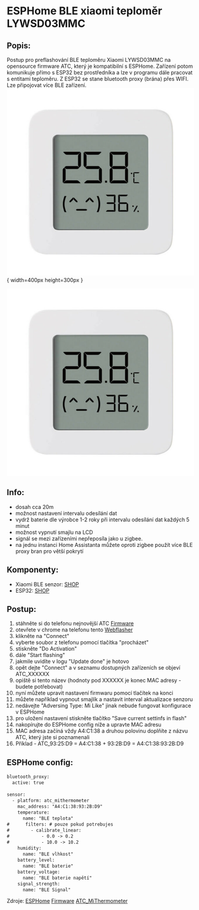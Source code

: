 # ESPHome BLE xiaomi teploměr LYWSD03MMC

## Popis:
Postup pro preflashování BLE teploměru Xiaomi LYWSD03MMC na opensource firmware ATC, který je kompatibilní s ESPHome.
Zařízení potom komunikuje přímo s ESP32 bez prostředníka a lze v programu dále pracovat s entitami teploměru.
Z ESP32 se stane bluetooth proxy (brána) přes WIFI. Lze připojovat více BLE zařízení.
![IMG](https://github.com/peca2345/ESPHome-BLE-xiaomi-LYWSD03MMC/blob/main/IMG/xiaomi_ble_temperature.jpg?raw=true){ width=400px height=300px }


![IMG](https://github.com/peca2345/ESPHome-BLE-xiaomi-LYWSD03MMC/blob/main/IMG/xiaomi_ble_temperature.jpg?raw=true)

## Info:
- dosah cca 20m
- možnost nastavení intervalu odesílání dat 
- vydrž baterie dle výrobce 1-2 roky při intervalu odesílání dat každých 5 minut
- možnost vypnutí smajlu na LCD
- signál se mezi zařízeními nepřeposíla jako u zigbee.
- na jednu instanci Home Assistanta můžete oproti zigbee použít více BLE proxy bran pro větší pokrytí 



## Komponenty:
- Xiaomi BLE senzor: [SHOP](https://www.aliexpress.com/item/1005004038986541.html?spm=a2g0o.productlist.main.19.6c0828ab2pLzZe&algo_pvid=b4e00c04-2583-4e5c-83e7-fa112be91db1&algo_exp_id=b4e00c04-2583-4e5c-83e7-fa112be91db1-9&pdp_npi=3%40dis%21CZK%21199.45%21137.54%21%21%21%21%21%40211bf04a16827115197988812d07a0%2112000027838365642%21sea%21CZ%21166466096&curPageLogUid=mf5jOVf44hjo)
- ESP32: [SHOP](https://www.aliexpress.com/item/1005005246146177.html?spm=a2g0o.productlist.main.1.18cd7404DIFcOK&algo_pvid=daedd95e-ba9a-4aed-a695-54dff0fa1af4&algo_exp_id=daedd95e-ba9a-4aed-a695-54dff0fa1af4-0&pdp_npi=3%40dis%21CZK%21118.58%2181.74%21%21%21%21%21%40211bf4c516827119032341282d07ad%2112000032346510820%21sea%21CZ%21166466096&curPageLogUid=NmCOeBunLWwI)

## Postup:
1. stáhněte si do telefonu nejnovější ATC [Firmware](https://github.com/atc1441/ATC_MiThermometer/releases)
2. otevřete v chrome na telefonu tento [Webflasher](https://atc1441.github.io/TelinkFlasher.html)
3. klikněte na "Connect"
4. vyberte soubor z telefonu pomocí tlačítka "procházet"
5. stiskněte "Do Activation"
6. dále "Start flashing"
7. jakmile uvidíte v logu "Update done" je hotovo
8. opět dejte "Connect" a v seznamu dostupných zařízeních se objeví ATC_XXXXXX
9. opiště si tento název (hodnoty pod XXXXXX je konec MAC adresy - budete potřebovat)
10. nyní můžete upravit nastavení firmwaru pomocí tlačítek na konci
11. můžete například vypnout smajlík a nastavit interval aktualizace senzoru 
12. nedávejte "Adversing Type: Mi Like" jinak nebude fungovat konfigurace v ESPHome
13. pro uložení nastavení stiskněte tlačítko "Save current settinfs in flash"
14. nakopírujte do ESPHome config níže a upravte MAC adresu
15. MAC adresa začíná vždy A4:C1:38 a druhou polovinu doplňíte z názvu ATC, který jste si poznamenali 
16. Příklad - ATC_93:25:D9 = A4:C1:38 + 93:2B:D9 = A4:C1:38:93:2B:D9

## ESPHome config:
```
bluetooth_proxy:
  active: true

sensor:
  - platform: atc_mithermometer
    mac_address: "A4:C1:38:93:2B:D9"
    temperature:
      name: "BLE teplota"
#      filters: # pouze pokud potrebujes
#        - calibrate_linear:
#            - 0.0 -> 0.2
#            - 10.0 -> 10.2
    humidity:
      name: "BLE vlhkost"
    battery_level:
      name: "BLE baterie"
    battery_voltage:
      name: "BLE baterie napětí"
    signal_strength:
      name: "BLE Signal"
```
Zdroje:
 [ESPHome](https://esphome.io/components/sensor/xiaomi_ble.html)
 [Firmware](https://github.com/atc1441/ATC_MiThermometer/releases)
 [ATC_MiThermometer](https://github.com/atc1441/ATC_MiThermometer)
